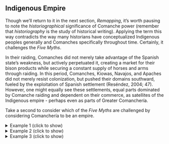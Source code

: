 ## Indigenous Empire

Though we’ll return to it in the next section, _Remapping_, it’s worth pausing to note the _historiographical_ significance of Comanche power (remember that _historiography_ is the study of historical writing). Applying the term this way contradicts the way many historians have conceptualized Indigenous peoples generally and Comanches specifically throughout time. Certainly, it challenges the _Five Myths_.

In their raiding, Comanches did not merely take advantage of the Spanish state’s weakness, but actively perpetuated it, creating a market for their bison products while securing a constant supply of horses and arms through raiding. In this period, Comanches, Kiowas, Navajos, and Apaches did not merely resist colonization, but pushed their domains southward, fueled by the exploitation of Spanish settlement (Reséndez, 2004; 47). However, one might equally see these settlements, equal parts dominated by Comanche raiding and dependent on their commerce, as satellites of the Indigenous empire - perhaps even as parts of Greater Comanchería.

Take a second to consider which of the _Five Myths_ are challenged by considering Comanchería to be an empire.
<br/>

<details><summary>Example 1 (click to show)</summary>
<p>
The effective resistance and indeed reversal of European-American colonization demonstrates that the expansion of those empires was neither constant nor inevitable. By building an effective and sustained economic system in the Far North, Comanches demonstrated a historical alternative to the European colonialism. (Myth 2, Myth 3)
</p>
</details>
<details><summary>Example 2 (click to show)</summary>
<p>
The Comanches expressions of territoriality and sovereignty in the southern plains contradict the myth of uncivilized wilderness beyond the frontier. (Myth #4)
</p>
</details>
<details><summary>Example 3 (click to show)</summary>
<p>
Comanche ascendency ultimately resulted not only from raw power, but an ability to adapt and form their society around the opportunities afforded to them. Taking advantage of horses as a tool for warfare and transportation, as well as their seasonal migrations to secure their livelihood demonstrate a flexibility and change over time which is incompatible with notions of a singular, timeless, way of life. (Myth #1)
</p>
</details>
